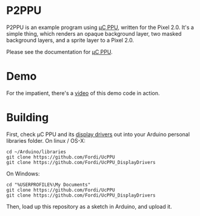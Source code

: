 # P2PPU

P2PPU is an example program using [μC PPU](https://github.com/Fordi/UcPPU), written 
for the Pixel 2.0.  It's a simple thing, which renders an opaque background 
layer, two masked background layers, and a sprite layer to a Pixel 2.0.

Please see the documentation for [μC PPU](https://github.com/Fordi/UcPPU).

# Demo

For the impatient, there's a [video](https://youtu.be/1ZhZSGqO0Ak) of this demo code in action.

# Building

First, check μC PPU and its [display drivers](https://github.com/Fordi/UcPPU_DisplayDrivers) out into your Arduino personal libraries
folder.  On linux / OS-X:

    cd ~/Arduino/libraries
    git clone https://github.com/Fordi/UcPPU
    git clone https://github.com/Fordi/UcPPU_DisplayDrivers

On Windows:

    cd "%USERPROFILE%\My Documents"
    git clone https://github.com/Fordi/UcPPU
    git clone https://github.com/Fordi/UcPPU_DisplayDrivers

Then, load up this repository as a sketch in Arduino, and upload it.
